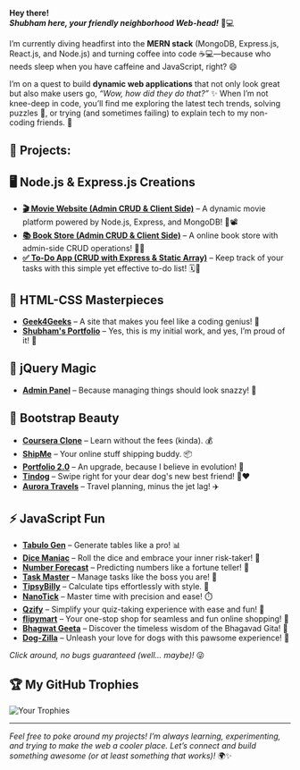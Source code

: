 **Hey there!**  
***Shubham here, your friendly neighborhood Web-head!*** 👋💻 

I’m currently diving headfirst into the **MERN stack** (MongoDB, Express.js, React.js, and Node.js) and turning coffee into code ☕💻—because who needs sleep when you have caffeine and JavaScript, right? 😄

I’m on a quest to build **dynamic web applications** that not only look great but also make users go, *“Wow, how did they do that?”* ✨ When I’m not knee-deep in code, you’ll find me exploring the latest tech trends, solving puzzles 🧩, or trying (and sometimes failing) to explain tech to my non-coding friends. 🤔

## **🚀 Projects:**

## **🖥️ Node.js & Express.js Creations**
- **[🎬 Movie Website (Admin CRUD & Client Side)](https://movies-zsd5.onrender.com/signin)** – A dynamic movie platform powered by Node.js, Express, and MongoDB! 🎥📽️
- **[📚 Book Store (Admin CRUD & Client Side)](https://book-store-rm76.onrender.com/)** – A online book store with admin-side CRUD operations! 📖📘
- **[✅ To-Do App (CRUD with Express & Static Array)](https://to-do-list-m5w9.onrender.com/)** – Keep track of your tasks with this simple yet effective to-do list! 🗓️📝

## **🎨 HTML-CSS Masterpieces** 
- **[Geek4Geeks](https://geek4geeks.netlify.app)** – A site that makes you feel like a coding genius! 🧠
- **[Shubham's Portfolio](https://shubham-parekh01.netlify.app)** – Yes, this is my initial work, and yes, I’m proud of it! 🌟

## **📜 jQuery Magic** 
- **[Admin Panel](https://admin-panel04.netlify.app)** – Because managing things should look snazzy! 💼

## **📌 Bootstrap Beauty** 
- **[Coursera Clone](https://coursera-clone04.netlify.app)** – Learn without the fees (kinda). 💰
- **[ShipMe](https://shipme04.netlify.app)** – Your online stuff shipping buddy. 📦
- **[Portfolio 2.0](https://shubham-parekh02.netlify.app)** – An upgrade, because I believe in evolution! 🔄
- **[Tindog](https://tindog04.netlify.app)** – Swipe right for your dear dog's new best friend! 🐶❤️
- **[Aurora Travels](https://aurora-travels.netlify.app)** – Travel planning, minus the jet lag! ✈️

## **⚡ JavaScript Fun** 
- **[Tabulo Gen](https://tabulo-gen.netlify.app)** – Generate tables like a pro! 📊
- **[Dice Maniac](https://dice-maniac.netlify.app)** – Roll the dice and embrace your inner risk-taker! 🎲
- **[Number Forecast](https://number-forcast.netlify.app)** – Predicting numbers like a fortune teller! 🔮
- **[Task Master](https://task-master04.netlify.app)** – Manage tasks like the boss you are! 👑
- **[TipsyBilly](https://tipsy-billy.netlify.app)** – Calculate tips effortlessly with style. 💸
- **[NanoTick](https://nanotick.netlify.app/)** – Master time with precision and ease! ⏱️
- **[Qzify](https://qzify.netlify.app/)** – Simplify your quiz-taking experience with ease and fun! 📝
- **[flipymart](https://flipymart.netlify.app/)** – Your one-stop shop for seamless and fun online shopping! 🛒
- **[Bhagwat Geeta](https://bgeeta.netlify.app/)** – Discover the timeless wisdom of the Bhagavad Gita! 📜
- **[Dog-Zilla](https://dog-zilla.netlify.app/)** – Unleash your love for dogs with this pawsome experience! 🐾

*Click around, no bugs guaranteed (well... maybe)!* 😜

## **🏆 My GitHub Trophies**

![Your Trophies](https://github-profile-trophy.vercel.app/?username=yourusername)

---

*Feel free to poke around my projects! I’m always learning, experimenting, and trying to make the web a cooler place. Let’s connect and build something awesome (or at least something that works)!* 🌍✨

